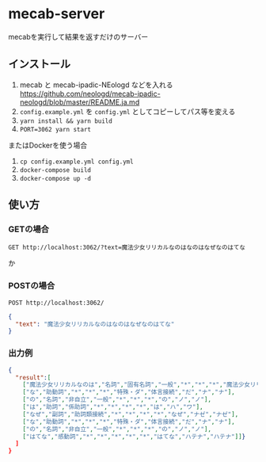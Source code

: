 # mecab-server

mecabを実行して結果を返すだけのサーバー

## インストール

1. mecab と mecab-ipadic-NEologd などを入れる  
   https://github.com/neologd/mecab-ipadic-neologd/blob/master/README.ja.md
2. `config.example.yml` を `config.yml` としてコピーしてパス等を変える
3. `yarn install && yarn build`
4. `PORT=3062 yarn start`

またはDockerを使う場合
1. `cp config.example.yml config.yml`
2. `docker-compose build`
3. `docker-compose up -d`

## 使い方

### GETの場合
`GET http://localhost:3062/?text=魔法少女リリカルなのはなのはなぜなのはてな`

か

### POSTの場合
`POST http://localhost:3062/`
```json
{
  "text": "魔法少女リリカルなのはなのはなぜなのはてな"
}
```

### 出力例
```json
{
  "result":[
    ["魔法少女リリカルなのは","名詞","固有名詞","一般","*","*","*","魔法少女リリカルなのは","マホウショウジョリリカルナノハ","マホーショージョリリカルナノハ"],
    ["な","助動詞","*","*","*","特殊・ダ","体言接続","だ","ナ","ナ"],
    ["の","名詞","非自立","一般","*","*","*","の","ノ","ノ"],
    ["は","助詞","係助詞","*","*","*","*","は","ハ","ワ"],
    ["なぜ","副詞","助詞類接続","*","*","*","*","なぜ","ナゼ","ナゼ"],
    ["な","助動詞","*","*","*","特殊・ダ","体言接続","だ","ナ","ナ"],
    ["の","名詞","非自立","一般","*","*","*","の","ノ","ノ"],
    ["はてな","感動詞","*","*","*","*","*","はてな","ハテナ","ハテナ"]]}
  ]
}
```